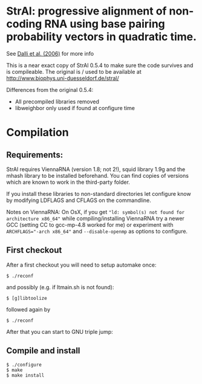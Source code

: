 # StrAl: progressive alignment of non-coding RNA using base pairing probability vectors in quadratic time.

See [Dalli et al. (2006)](http://www.ncbi.nlm.nih.gov/pubmed/16613908) for more info

This is a near exact copy of StrAl 0.5.4 to make sure the code survives and is
compileable. The original is / used to be available at
http://www.biophys.uni-duesseldorf.de/stral/

Differences from the original 0.5.4:
- All precompiled libraries removed
- libweighbor only used if found at configure time


# Compilation

## Requirements:

StrAl requires ViennaRNA (version 1.8; not 2!), squid library 1.9g and
the mhash library to be installed beforehand. You can find copies of
versions which are known to work in the third-party folder.

If you install these libraries to non-standard directories let configure
know by modifying LDFLAGS and CFLAGS on the commandline.

Notes on ViennaRNA: On OsX, if you get `"ld: symbol(s) not found for
architecture x86_64"` while compiling/installing ViennaRNA try a newer
GCC (setting CC to gcc-mp-4.8 worked for me) or experiment with
`ARCHFLAGS="-arch x86_64"` and `--disable-openmp` as options to configure.


## First checkout

After a first checkout you will need to setup automake once:

    $ ./reconf

and possibly (e.g. if ltmain.sh is not found):

    $ [g]libtoolize

followed again by 

    $ ./reconf

After that you can start to GNU triple jump:

## Compile and install

    $ ./configure
    $ make
    $ make install

